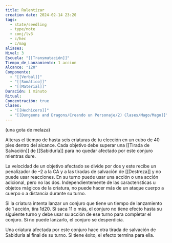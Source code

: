```yaml
---
title: Ralentizar
creation date: 2024-02-14 23:20
tags:
  - state/seedling
  - type/note
  - conj/lv3
  - c/hec
  - c/mag
aliases: 
Nivel: 3
Escuela: "[[Transmutación]]"
Tiempo_de_Lanzamiento: 1 accion
Alcance: "120"
Componente:
  - "[[Verbal]]"
  - "[[Somático]]"
  - "[[Material]]"
Duración: 1 minuto
Ritual: 
Concentración: true
Clases:
  - "[[Hechicero]]"
  - "[[Dungeons and Dragons/Creando un Personaje/2) Clases/Mago/Mago]]"
---
```

(una gota de melaza)

Alteras el tiempo de hasta seis criaturas de tu elección en un cubo de 40 pies dentro del alcance. Cada objetivo debe superar una [[Tirada de Salvación]] de [[Sabiduría]] para no quedar afectado por este conjuro mientras dure.

La velocidad de un objetivo afectado se divide por dos y este recibe un penalizador de –2 a la CA y a las tiradas de salvación de [[Destreza]] y no puede usar reacciones. En su turno puede usar una acción o una acción adicional, pero no las dos. Independientemente de las características u objetos mágicos de la criatura, no puede hacer más de un ataque cuerpo a cuerpo o a distancia durante su turno.

Si la criatura intenta lanzar un conjuro que tiene un tiempo de lanzamiento de 1 acción, tira 1d20. Si saca 11 o más, el conjuro no tiene efecto hasta su siguiente turno y debe usar su acción de ese turno para completar el conjuro. Si no puede lanzarlo, el conjuro se desperdicia.

Una criatura afectada por este conjuro hace otra tirada de salvación de Sabiduría al final de su turno. Si tiene éxito, el efecto termina para ella.
